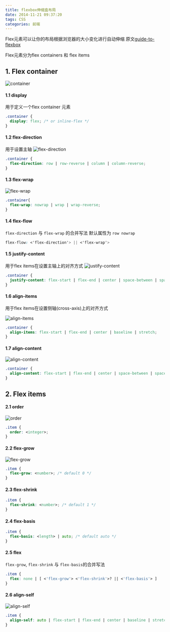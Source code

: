 ```yaml
---
title: flexbox伸缩盒布局
date: 2014-11-21 09:37:20
tags: CSS
categories: 前端
---
```

Flex元素可以让你的布局根据浏览器的大小变化进行自动伸缩
原文[guide-to-flexbox](https://css-tricks.com/snippets/css/a-guide-to-flexbox/)

Flex元素分为flex containers 和 flex items

## 1. Flex container

![container](https://css-tricks.com/wp-content/uploads/2014/05/flex-container.svg)

#### 1.1 display
用于定义一个flex container 元素
```css
.container {
  display: flex; /* or inline-flex */
}
```

#### 1.2 flex-direction
用于设置主轴
![flex-direction](https://css-tricks.com/wp-content/uploads/2014/05/flex-direction1.svg)
```css
.container {
  flex-direction: row | row-reverse | column | column-reverse;
}
```

#### 1.3 flex-wrap
![flex-wrap](https://css-tricks.com/wp-content/uploads/2014/05/flex-wrap.svg)
```css
.container{
  flex-wrap: nowrap | wrap | wrap-reverse;
}
```

#### 1.4 flex-flow
`flex-direction` 与 `flex-wrap` 的合并写法
默认属性为 `row nowrap`

```css
flex-flow: <'flex-direction'> || <'flex-wrap'>
```

#### 1.5 justify-content
用于flex items在设置主轴上的对齐方式
![justify-content](https://css-tricks.com/wp-content/uploads/2013/04/justify-content.svg)

```css
.container {
  justify-content: flex-start | flex-end | center | space-between | space-around;
}
```

#### 1.6 align-items
用于flex items在设置侧轴(cross-axis)上的对齐方式

![align-items](https://css-tricks.com/wp-content/uploads/2014/05/align-items.svg)

```css
.container {
  align-items: flex-start | flex-end | center | baseline | stretch;
}
```

#### 1.7 align-content

![align-content](https://css-tricks.com/wp-content/uploads/2013/04/align-content.svg)
```css
.container {
  align-content: flex-start | flex-end | center | space-between | space-around | stretch;
}
```

## 2. Flex items

#### 2.1 order

![order](https://css-tricks.com/wp-content/uploads/2013/04/order-2.svg)
```css
.item {
  order: <integer>;
}
```

#### 2.2 flex-grow

![flex-grow](https://css-tricks.com/wp-content/uploads/2014/05/flex-grow.svg)
```css
.item {
  flex-grow: <number>; /* default 0 */
}
```

#### 2.3 flex-shrink

```css
.item {
  flex-shrink: <number>; /* default 1 */
}
```

#### 2.4 flex-basis

```css
.item {
  flex-basis: <length> | auto; /* default auto */
}
```

#### 2.5 flex

`flex-grow`, `flex-shrink` 与 `flex-basis`的合并写法
```css
.item {
  flex: none | [ <'flex-grow'> <'flex-shrink'>? || <'flex-basis'> ]
}
```

#### 2.6 align-self

![align-self](https://css-tricks.com/wp-content/uploads/2014/05/align-self.svg)
```css
.item {
  align-self: auto | flex-start | flex-end | center | baseline | stretch;
}
```